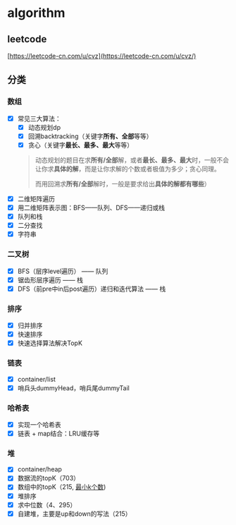 # algorithm

## leetcode

[https://leetcode-cn.com/u/cvz](https://leetcode-cn.com/u/cvz/)

## 分类

### 数组

- [x] 常见三大算法：
  - [x] 动态规划dp
  - [x] 回溯backtracking（关键字**所有、全部**等等）
  - [x] 贪心（关键字**最长、最多、最大**等等）
  > 动态规划的题目在求**所有/全部**解，或者**最长、最多、最大**时，一般不会让你求**具体的解**，而是让你求解的个数或者极值为多少；贪心同理。
  >
  > 而用回溯求**所有/全部**解时，一般是要求给出**具体的解都有哪些**）
- [x] 二维矩阵遍历
- [x] 用二维矩阵表示图：BFS——队列、DFS——递归或栈
- [x] 队列和栈
- [x] 二分查找
- [x] 字符串

### 二叉树

- [x] BFS（层序level遍历） —— 队列
- [x] 锯齿形层序遍历 —— 栈
- [x] DFS（前pre中in后post遍历）递归和迭代算法 —— 栈

### 排序

- [x] 归并排序
- [x] 快速排序
- [x] 快速选择算法解决TopK

### 链表

- [x] container/list
- [x] 哨兵头dummyHead，哨兵尾dummyTail

### 哈希表

- [x] 实现一个哈希表
- [x] 链表 + map结合：LRU缓存等

### 堆

- [x] container/heap
- [x] 数据流的topK（703）
- [x] 数组中的topK（215, [最小k个数](https://leetcode-cn.com/problems/zui-xiao-de-kge-shu-lcof/))
- [x] 堆排序
- [x] 求中位数（4、295）
- [x] 自建堆，主要是up和down的写法（215）
